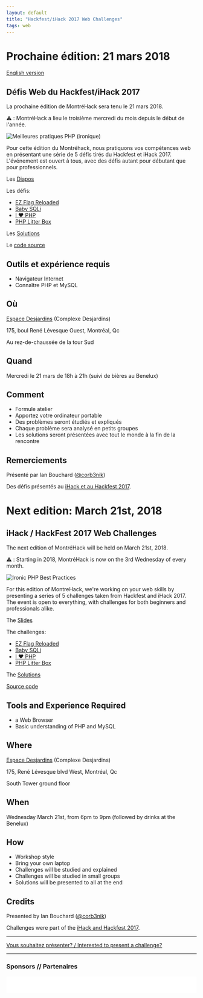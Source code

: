 ```yaml
---
layout: default
title: "Hackfest/iHack 2017 Web Challenges"
tags: web
---
```


# Prochaine édition: 21 mars 2018

[English version](#english)

## Défis Web du Hackfest/iHack 2017

La prochaine édition de MontréHack sera tenu le 21 mars 2018.

:warning: : MontréHack a lieu le troisième mercredi du mois depuis le début de l'année.

![Meilleures pratiques PHP (ironique)](https://i.redd.it/oul3gz1bvwwy.jpg)

Pour cette édition du Montréhack, nous pratiquons vos compétences web
en présentant une série de 5 défis tirés du Hackfest et iHack 2017.
L'événement est ouvert à tous, avec des défis autant pour débutant
que pour professionnels.

Les [Diapos](https://docs.google.com/presentation/d/12ZF2K5AR4m3mmOspccXZJugGxQ0le2OByvJZBffcl_s/present?token=AC4w5VjIyDxDFYUXLcK_sHjxnKX65Pkzlg:1521668194416&includes_info_params=1#slide=id.p)

Les défis:
* [EZ Flag Reloaded](http://challenge.montrehack.ca:17000)
* [Baby SQLi](http://challenge.montrehack.ca:16000)
* [I :heart: PHP](http://challenge.montrehack.ca:20000)
* [PHP Litter Box](http://challenge.montrehack.ca:22000)

Les [Solutions](https://docs.google.com/presentation/d/1UuEkZnnaalpk086H6RSUvT8IYBvGKFvyCoE72R6eSbY/edit?usp=sharing)

Le [code source](https://github.com/Corb3nik/Hackfest2017-Challenges)

## Outils et expérience requis

* Navigateur Internet
* Connaître PHP et MySQL

## Où

[Espace Desjardins](https://www.desjardins.com/coopmoi/difference-desjardins/espace-desjardins/index.jsp) (Complexe Desjardins)

175, boul René Lévesque Ouest, Montréal, Qc

Au rez-de-chaussée de la tour Sud

## Quand

Mercredi le 21 mars de 18h à 21h (suivi de bières au Benelux)

## Comment
 
* Formule atelier
* Apportez votre ordinateur portable
* Des problèmes seront étudiés et expliqués
* Chaque problème sera analysé en petits groupes
* Les solutions seront présentées avec tout le monde à la fin de la rencontre

## Remerciements

Présenté par Ian Bouchard ([@corb3nik](https://twitter.com/corb3nik))

Des défis présentés au [iHack et au Hackfest 2017](https://hackfest.ca/).

<a id="english"></a>

# Next edition: March 21st, 2018

## iHack / HackFest 2017 Web Challenges

The next edition of MontréHack will be held on March 21st, 2018.

:warning: : Starting in 2018, MontréHack is now on the 3rd Wednesday of every month.

![Ironic PHP Best Practices](https://i.redd.it/oul3gz1bvwwy.jpg)

For this edition of MontreHack, we're working on your web skills by
presenting a series of 5 challenges taken from Hackfest and iHack 2017.
The event is open to everything, with challenges for both beginners and
professionals alike.

The [Slides](https://docs.google.com/presentation/d/12ZF2K5AR4m3mmOspccXZJugGxQ0le2OByvJZBffcl_s/present?token=AC4w5VjIyDxDFYUXLcK_sHjxnKX65Pkzlg:1521668194416&includes_info_params=1#slide=id.p)

The challenges:
* [EZ Flag Reloaded](http://challenge.montrehack.ca:17000)
* [Baby SQLi](http://challenge.montrehack.ca:16000)
* [I :heart: PHP](http://challenge.montrehack.ca:20000)
* [PHP Litter Box](http://challenge.montrehack.ca:22000)

The [Solutions](https://docs.google.com/presentation/d/1UuEkZnnaalpk086H6RSUvT8IYBvGKFvyCoE72R6eSbY/edit?usp=sharing)

[Source code](https://github.com/Corb3nik/Hackfest2017-Challenges)

## Tools and Experience Required

* a Web Browser
* Basic understanding of PHP and MySQL

## Where

[Espace Desjardins](https://www.desjardins.com/coopmoi/difference-desjardins/espace-desjardins/index.jsp) (Complexe Desjardins)

175, René Lévesque blvd West, Montréal, Qc

South Tower ground floor

## When

Wednesday March 21st, from 6pm to 9pm (followed by drinks at the Benelux)

## How

* Workshop style
* Bring your own laptop
* Challenges will be studied and explained
* Challenges will be studied in small groups
* Solutions will be presented to all at the end

## Credits

Presented by Ian Bouchard ([@corb3nik](https://twitter.com/corb3nik))

Challenges were part of the [iHack and Hackfest 2017](https://hackfest.ca/).

<hr/>

[Vous souhaitez présenter? / Interested to present a challenge?](https://github.com/montrehack/montrehack.github.com/wiki/Present-at-Montrehack)

<hr/>

### Sponsors // Partenaires

[![Brasserie Benelux](/images/benelux.png)](http://brasseriebenelux.com/)
